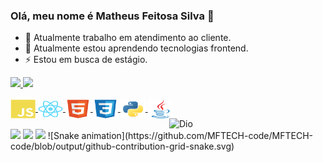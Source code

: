 ### Olá, meu nome é Matheus Feitosa Silva 👋


- 🔭 Atualmente trabalho em atendimento ao cliente.
- 🌱 Atualmente estou aprendendo tecnologias frontend.
- ⚡ Estou em busca de estágio.

<div>
  <a href="https://github.com/MFTECH-code">
  <img height="180em" src="https://github-readme-stats.vercel.app/api?username=MFTECH-code&show_icons=true&theme=dark&include_all_commits=true&count_private=false"/>
  <img height="180em" src="https://github-readme-stats.vercel.app/api/top-langs/?username=MFTECH-code&layout=compact&langs_count=7&count_private=false&theme=dark"/>
</div>

  
<div style="display: inline_block"><br>
  <img align="center" alt="MFTECH-Js" height="30" width="40" src="https://raw.githubusercontent.com/devicons/devicon/master/icons/javascript/javascript-plain.svg">
  <img align="center" alt="MFTECH-React" height="30" width="40" src="https://raw.githubusercontent.com/devicons/devicon/master/icons/react/react-original.svg">
  <img align="center" alt="MFTECH-HTML" height="30" width="40" src="https://raw.githubusercontent.com/devicons/devicon/master/icons/html5/html5-original.svg">
  <img align="center" alt="MFTECH-CSS" height="30" width="40" src="https://raw.githubusercontent.com/devicons/devicon/master/icons/css3/css3-original.svg">
  <img align="center" alt="MFTECH-Python" height="30" width="40" src="https://raw.githubusercontent.com/devicons/devicon/master/icons/python/python-original.svg">
  <img align="center" alt="MFTECH-Java" height="30" width="40" src="https://raw.githubusercontent.com/devicons/devicon/master/icons/java/java-original.svg">
  <img align="right" alt="Dio" width="250px" src="http://vignette3.wikia.nocookie.net/grandchase/images/d/d7/Stygian.png">
</div>
  
<div> 
  <br>
  <a href="https://www.instagram.com/silvamatheusfeitosa/" target="_blank"><img src="https://img.shields.io/badge/-Instagram-%23E4405F?style=for-the-badge&logo=instagram&logoColor=white" target="_blank"></a>
  <a href = "mailto:matheussilvafeitosa78@gmail.com"><img src="https://img.shields.io/badge/-Gmail-%23333?style=for-the-badge&logo=gmail&logoColor=white" target="_blank"></a>
  <a href="https://www.linkedin.com/in/matheus-feitosa-6684381b3/" target="_blank"><img src="https://img.shields.io/badge/-LinkedIn-%230077B5?style=for-the-badge&logo=linkedin&logoColor=white" target="_blank"></a> 
  ![Snake animation](https://github.com/MFTECH-code/MFTECH-code/blob/output/github-contribution-grid-snake.svg)
</div>

